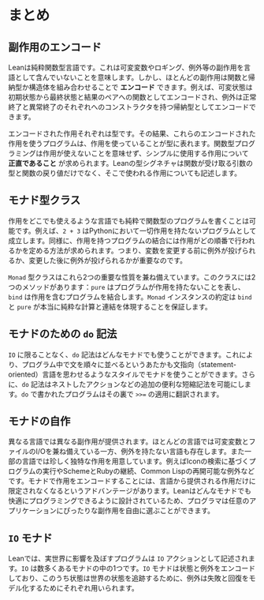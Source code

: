 <!--
# Summary
-->

# まとめ

<!--
## Encoding Side Effects
-->

## 副作用のエンコード

<!--
Lean is a pure functional language.
This means that it does not include side effects such as mutable variables, logging, or exceptions.
However, most side effects can be _encoded_ using a combination of functions and inductive types or structures.
For example, mutable state can be encoded as a function from an initial state to a pair of a final state and a result, and exceptions can be encoded as an inductive type with constructors for successful termination and errors.
-->

Leanは純粋関数型言語です。これは可変変数やロギング、例外等の副作用を言語として含んでいないことを意味します。しかし、ほとんどの副作用は関数と帰納型か構造体を組み合わせることで **エンコード** できます。例えば、可変状態は初期状態から最終状態と結果のペアへの関数としてエンコードされ、例外は正常終了と異常終了のそれぞれへのコンストラクタを持つ帰納型としてエンコードできます。

<!--
Each set of encoded effects is a type.
As a result, if a program uses these encoded effects, then this is apparent in its type.
Functional programming does not mean that programs can't use effects, it simply requires that they be *honest* about which effects they use.
A Lean type signature describes not only the types of arguments that a function expects and the type of result that it returns, but also which effects it may use.
-->

エンコードされた作用それぞれは型です。その結果、これらのエンコードされた作用を使うプログラムは、作用を使っていることが型に表れます。関数型プログラミングは作用が使えないことを意味せず、シンプルに使用する作用について **正直であること** が求められます。Leanの型シグネチャは関数が受け取る引数の型と関数の戻り値だけでなく、そこで使われる作用についても記述します。

<!--
## The Monad Type Class
-->

## モナド型クラス

<!--
It's possible to write purely functional programs in languages that allow effects anywhere.
For example, `2 + 3` is a valid Python program that has no effects at all.
Similarly, combining programs that have effects requires a way to state the order in which the effects must occur.
It matters whether an exception is thrown before or after modifying a variable, after all.
-->

作用をどこでも使えるような言語でも純粋で関数型のプログラムを書くことは可能です。例えば、`2 + 3` はPythonにおいて一切作用を持たないプログラムとして成立します。同様に、作用を持つプログラムの結合には作用がどの順番で行われるかを定める方法が求められます。つまり、変数を変更する前に例外が投げられるか、変更した後に例外が投げられるかが重要なのです。

<!--
The type class `Monad` captures these two important properties.
It has two methods: `pure` represents programs that have no effects, and `bind` sequences effectful programs.
The contract for `Monad` instances ensures that `bind` and `pure` actually capture pure computation and sequencing.
-->

`Monad` 型クラスはこれら2つの重要な性質を兼ね備えています。このクラスには2つのメソッドがあります：`pure` はプログラムが作用を持たないことを表し、`bind` は作用を含むプログラムを結合します。`Monad` インスタンスの約定は `bind` と `pure` が本当に純粋な計算と連結を体現することを保証します。

<!--
## `do`-Notation for Monads
-->

## モナドのための `do` 記法

<!--
Rather than being limited to `IO`, `do`-notation works for any monad.
It allows programs that use monads to be written in a style that is reminiscent of statement-oriented languages, with statements sequenced after one another.
Additionally, `do`-notation enables a number of additional convenient shorthands, such as nested actions.
A program written with `do` is translated to applications of `>>=` behind the scenes.
-->

`IO` に限ることなく、`do` 記法はどんなモナドでも使うことができます。これにより、プログラム中で文を順々に並べるというあたかも文指向（statement-oriented）言語を思わせるようなスタイルでモナドを使うことができます。さらに、`do` 記法はネストしたアクションなどの追加の便利な短縮記法を可能にします。`do` で書かれたプログラムはその裏で `>>=` の適用に翻訳されます。

<!--
## Custom Monads
-->

## モナドの自作

<!--
Different languages provide different sets of side effects.
While most languages feature mutable variables and file I/O, not all have features like exceptions.
Other languages offer effects that are rare or unique, like Icon's search-based program execution, Scheme and Ruby's continuations, and Common Lisp's resumable exceptions.
An advantage to encoding effects with monads is that programs are not limited to the set of effects that are provided by the language.
Because Lean is designed to make programming with any monad convenient, programmers are free to choose exactly the set of side effects that make sense for any given application.
-->

異なる言語では異なる副作用が提供されます。ほとんどの言語では可変変数とファイルのI/Oを兼ね備えている一方、例外を持たない言語も存在します。また一部の言語では珍しく独特な作用を用意しています。例えばIconの検索に基づくプログラムの実行やSchemeとRubyの継続、Common Lispの再開可能な例外などです。モナドで作用をエンコードすることには、言語から提供される作用だけに限定されなくなるというアドバンテージがあります。Leanはどんなモナドでも快適にプログラミングできるように設計されているため、プログラマは任意のアプリケーションにぴったりな副作用を自由に選ぶことができます。

<!--
## The `IO` Monad
-->

## `IO` モナド

<!--
Programs that can affect the real world are written as `IO` actions in Lean.
`IO` is one monad among many.
The `IO` monad encodes state and exceptions, with the state being used to keep track of the state of the world and the exceptions modeling failure and recovery.
-->

Leanでは、実世界に影響を及ぼすプログラムは `IO` アクションとして記述されます。`IO` は数多くあるモナドの中の1つです。`IO` モナドは状態と例外をエンコードしており、このうち状態は世界の状態を追跡するために、例外は失敗と回復をモデル化するためにそれぞれ用いられます。
